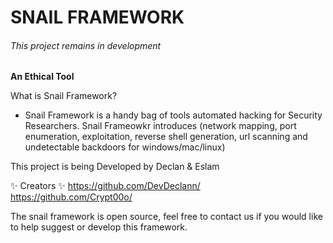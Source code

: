# SNAIL FRAMEWORK
<h6>This project remains in development</h6>

<b>An Ethical Tool</b>

What is Snail Framework?
- Snail Framework is a handy bag of tools automated hacking for Security Researchers. Snail Frameowkr introduces (network mapping, port enumeration, exploitation, reverse shell generation, url scanning and undetectable backdoors for windows/mac/linux)

This project is being Developed by Declan & Eslam 

✨ Creators ✨
<a href="https://github.com/DevDeclann/">https://github.com/DevDeclann/</a>
<br>
<a href="https://github.com/Crypt00o/">https://github.com/Crypt00o/</a>


The snail framework is open source, feel free to contact us if you would like to help suggest or develop this framework.




